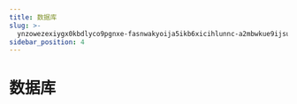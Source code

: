 ```yaml
---
title: 数据库
slug: >-
  ynzowezexiygx0kbdlyco9pgnxe-fasnwakyoija5ikb6xicihlunnc-a2mbwkue9ijsukkwoqwcpnsjnzc-y1rlwmixoi4dcfk5xzccmsp5nkg-y1rlwm
sidebar_position: 4
---
```



# 数据库

